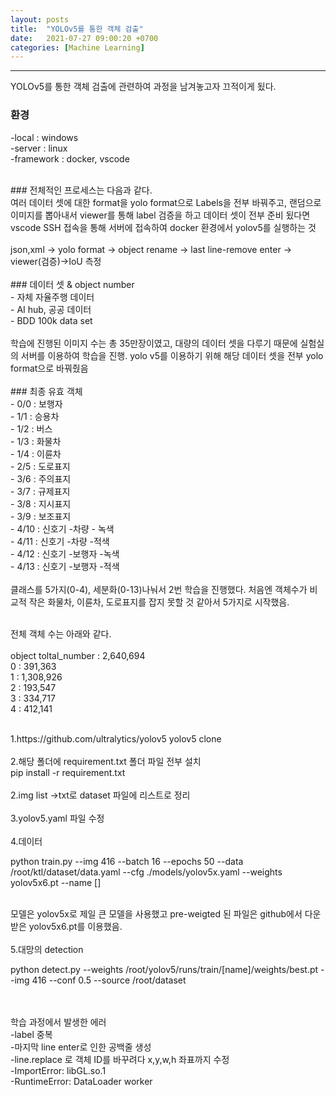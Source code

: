 ```yaml
---
layout: posts
title:  "YOLOv5를 통한 객체 검출"
date:   2021-07-27 09:00:20 +0700
categories: [Machine Learning]
---
```

<link rel = "stylesheet" href ="/static/css/bootstrap.min.css">

----------------------------------
YOLOv5를 통한 객체 검출에 관련하여 과정을 남겨놓고자 끄적이게 됬다.<br/>

### 환경<br/>
-local : windows<br/>
-server : linux<br/>
-framework : docker, vscode

<br/>
### 전체적인 프로세스는 다음과 같다.<br/>
  여러 데이터 셋에 대한 format을 yolo format으로 Labels을 전부 바꿔주고, 랜덤으로 이미지를 뽑아내서 viewer를 통해 label 검증을 하고
  데이터 셋이 전부 준비 됬다면 vscode SSH 접속을 통해 서버에 접속하여 docker 환경에서 yolov5를 실행하는 것<br/>
<br/>
json,xml -> yolo format -> object rename -> last line-remove enter -> viewer(검증)->IoU 측정

<br/>
<br/>
### 데이터 셋 & object number<br/>
- 자체 자율주행 데이터<br/>
- AI hub, 공공 데이터<br/>
- BDD 100k data set<br/>
<br/>
학습에 진행된 이미지 수는 총 35만장이였고, 대량의 데이터 셋을 다루기 때문에 실험실의 서버를 이용하여 학습을 진행.
yolo v5를 이용하기 위해 해당 데이터 셋을 전부 yolo format으로 바꿔줬음 <br/>
<br/>
### 최종 유효 객체<br/>
- 0/0 : 보행자<br/>
- 1/1 : 승용차<br/>
- 1/2 : 버스<br/>
- 1/3 : 화물차<br/>
- 1/4 : 이륜차<br/>
- 2/5 : 도로표지<br/>
- 3/6 : 주의표지<br/>
- 3/7 : 규제표지<br/>
- 3/8 : 지시표지<br/>
- 3/9 : 보조표지<br/>
- 4/10 : 신호기 -차량 - 녹색<br/>
- 4/11 : 신호기 -차량 -적색<br/>
- 4/12 : 신호기 -보행자 -녹색<br/>
- 4/13 : 신호기 -보행자 -적색<br/>  
<br/>
클래스를 5가지(0-4), 세분화(0-13)나눠서 2번 학습을 진행했다. 처음엔 객체수가 비교적 작은 화물차, 이륜차, 도로표지를 잡지 못할 것 같아서 5가지로 시작했음.
<br/><br/>

전체 객체 수는 아래와 같다.<br/>
<Total Dataset><br/>
object toltal_number : 2,640,694<br/>
0 : 391,363<br/>
1 : 1,308,926<br/>
2 : 193,547<br/>
3 : 334,717<br/>
4 : 412,141<br/>

<br/>
1.https://github.com/ultralytics/yolov5 yolov5 clone <br/><br/>
2.해당 폴더에 requirement.txt 폴더 파일 전부 설치 <br/>
pip install -r requirement.txt<br/><br/>
2.img list ->txt로 dataset 파일에 리스트로 정리<br/><br/>
3.yolov5.yaml 파일 수정<br/><br/>
4.데이터 <br/>
  
python train.py --img 416 --batch 16 --epochs 50 --data /root/ktl/dataset/data.yaml --cfg ./models/yolov5x.yaml --weights yolov5x6.pt --name []

<br/> 모델은 yolov5x로 제일 큰 모델을 사용했고 pre-weigted 된 파일은 github에서 다운받은 yolov5x6.pt를 이용했음. <br/><br/>
5.대망의 detection<br/>

python detect.py --weights /root/yolov5/runs/train/[name]/weights/best.pt --img 416 --conf 0.5 --source /root/dataset

<br/>
<br/>
학습 과정에서 발생한 에러 <br/>
  -label 중복 <br/>
  -마지막 line enter로 인한 공백줄 생성 <br/>
  -line.replace 로 객체 ID를 바꾸려다 x,y,w,h 좌표까지 수정 <br/>
  -ImportError: libGL.so.1<br/>
  -RuntimeError: DataLoader worker<br/>
